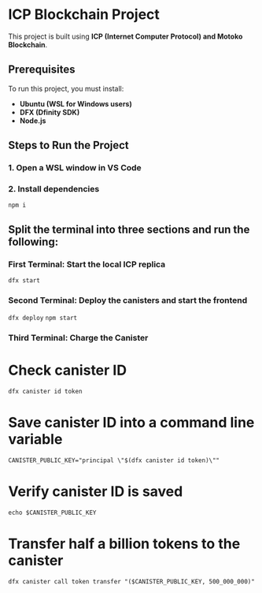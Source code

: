 # ICP Blockchain Project

This project is built using **ICP (Internet Computer Protocol) and Motoko Blockchain**.

## Prerequisites

To run this project, you must install:

- **Ubuntu (WSL for Windows users)**
- **DFX (Dfinity SDK)**
- **Node.js**

## Steps to Run the Project

### 1. Open a WSL window in VS Code
### 2. Install dependencies
`npm i`

## Split the terminal into three sections and run the following:

### First Terminal: Start the local ICP replica
`dfx start`

### Second Terminal: Deploy the canisters and start the frontend
`dfx deploy`
`npm start`

### Third Terminal: Charge the Canister

# Check canister ID
`dfx canister id token`

# Save canister ID into a command line variable
`CANISTER_PUBLIC_KEY="principal \"$(dfx canister id token)\""`

# Verify canister ID is saved
`echo $CANISTER_PUBLIC_KEY`

# Transfer half a billion tokens to the canister
`dfx canister call token transfer "($CANISTER_PUBLIC_KEY, 500_000_000)"`
